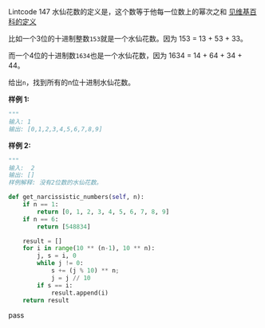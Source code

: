 Lintcode 147
水仙花数的定义是，这个数等于他每一位数上的幂次之和 [见维基百科的定义](https://en.wikipedia.org/wiki/Narcissistic_number)

比如一个3位的十进制整数`153`就是一个水仙花数。因为 153 = 13 + 53 + 33。

而一个4位的十进制数`1634`也是一个水仙花数，因为 1634 = 14 + 64 + 34 + 44。

给出`n`，找到所有的n位十进制水仙花数。

**样例 1:**
```python
"""
输入: 1
输出: [0,1,2,3,4,5,6,7,8,9]
```
**样例 2:**
```python
"""
输入:  2
输出: []	
样例解释: 没有2位数的水仙花数。
```


```python
def get_narcissistic_numbers(self, n):
	if n == 1:
		return [0, 1, 2, 3, 4, 5, 6, 7, 8, 9]
	if n == 6:
		return [548834]

	result = []
	for i in range(10 ** (n-1), 10 ** n):
		j, s = i, 0
		while j != 0:
			s += (j % 10) ** n;
			j = j // 10
		if s == i:
			result.append(i)
	return result
```
pass